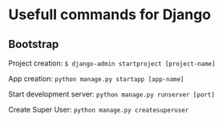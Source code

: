 # Usefull commands for Django

## Bootstrap

Project creation:
`$ django-admin startproject [project-name]`

App creation:
`python manage.py startapp [app-name]`

Start development server:
`python manage.py runserver [port]`

Create Super User:
`python manage.py createsuperuser`